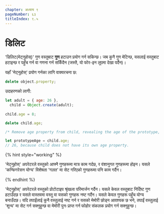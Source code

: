 ```yaml
---
chapter: अध्याय ९
pageNumber: ६३
titleIndex: ९.५
---
```

# डिलिट

'डिलिट(मेट्नुहोस्)' गुण वस्तुबाट **गुण** हटाउन प्रयोग गर्न सकिन्छ। जब कुनै गुण मेटिन्छ, यसलाई वस्तुबाट हटाइन्छ र पहुँच गर्न वा गणना गर्न सकिँदैन (जस्तै, यो फोर-इन लूपमा देखा पर्दैन)।

यहाँ 'मेट्नुहोस्' प्रयोग गर्नका लागि वाक्यरचना छ:

```javascript
delete object.property;
```

उदाहरणको लागी:

```javascript
let adult = { age: 26 },
  child = Object.create(adult);
  
child.age = 8;

delete child.age;

/* Remove age property from child, revealing the age of the prototype, because then it is not overriden. */

let prototypeAge = child.age;
// 26, because child does not have its own age property.
```

{% hint style="working" %}

'मेट्नुहोस्' अपरेटरले वस्तुको आफ्नै गुणहरूमा मात्र काम गर्दछ, र वंशानुगत गुणहरूमा होइन। यसले 'कन्फिगरेसन योग्य' विशेषता 'गलत' मा सेट गरिएको गुणहरूमा पनि काम गर्दैन।

{% endhint %}

'मेट्नुहोस्' अपरेटरले वस्तुको प्रोटोटाइप श्रृंखला परिमार्जन गर्दैन। यसले केवल वस्तुबाट निर्दिष्ट गुण हटाउँदछ र यसले वास्तवमा वस्तु वा यसको गुणहरू नष्ट गर्दैन। यसले केवल गुणहरू पहुँच योग्य बनाउँदछ। यदि तपाईंलाई कुनै वस्तुलाई नष्ट गर्न र यसको मेमोरी छोड्न आवश्यक छ भने, तपाईं वस्तुलाई 'शून्य' मा सेट गर्न सक्नुहुन्छ वा मेमोरी पुनः प्राप्त गर्न फोहोर संकलक प्रयोग गर्न सक्नुहुन्छ।
